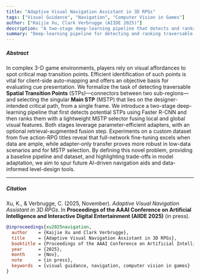 ```yaml
---
title: "Adaptive Visual Navigation Assistant in 3D RPGs"
tags: ["Visual Guidance", "Navigation", "Computer Vision in Games"]
author: ["Kaijie Xu, Clark Verbrugge (AIIDE 2025)"]
description: "A two-stage deep-learning pipeline that detects and ranks map transition points, enabling AI-driven navigation aids in complex 3-D RPG environments."
summary: "Deep-learning pipeline for detecting and ranking traversable transition points in 3-D RPGs."
---
```


<!--more-->

##### Abstract

In complex 3-D game environments, players rely on visual affordances to spot critical map transition points. Efficient identification of such points is vital for client-side auto-mapping and offers an objective basis for evaluating cue presentation. We formalize the task of detecting traversable **Spatial Transition Points** (STPs)—connectors between two sub-regions—and selecting the singular **Main STP** (MSTP) that lies on the designer-intended critical path, from a single frame. We introduce a two-stage deep-learning pipeline that first detects potential STPs using Faster R-CNN and then ranks them with a lightweight MSTP selector fusing local and global visual features. Both stages leverage parameter-efficient adapters, with an optional retrieval-augmented fusion step. Experiments on a custom dataset from five action-RPG titles reveal that full-network fine-tuning excels when data are ample, while adapter-only transfer proves more robust in low-data scenarios and for MSTP selection. By defining this novel problem, providing a baseline pipeline and dataset, and highlighting trade-offs in model adaptation, we aim to spur future AI-driven navigation aids and data-informed level-design tools.

---

##### Citation

Xu, K., & Verbrugge, C. (2025, November). *Adaptive Visual Navigation Assistant in 3D RPGs*. In **Proceedings of the AAAI Conference on Artificial Intelligence and Interactive Digital Entertainment (AIIDE 2025)** (in press).

```BibTeX
@inproceedings{xu2025navigation,
  author    = {Kaijie Xu and Clark Verbrugge},
  title     = {Adaptive Visual Navigation Assistant in 3D RPGs},
  booktitle = {Proceedings of the AAAI Conference on Artificial Intelligence and Interactive Digital Entertainment (AIIDE)},
  year      = {2025},
  month     = {Nov},
  note      = {in press},
  keywords  = {visual guidance, navigation, computer vision in games}
}
